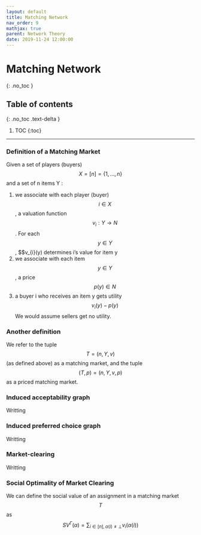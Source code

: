 ```yaml
---
layout: default
title: Matching Network
nav_order: 9
mathjax: true
parent: Network Theory
date: 2019-11-24 12:00:00
---
```


# Matching Network

{: .no_toc }

## Table of contents
{: .no_toc .text-delta }

1. TOC
{:toc}

--- 

### Definition of a Matching Market
Given a set of players (buyers) $$X=[n]=\{1, \ldots, n\}$$ and a set of n items Y :
1. we associate with each player (buyer) $$i \in X$$, a valuation function $$v_{i}:Y \rightarrow N$$. For each $$y \in Y$$ , $$v_{i}(y) determines i’s value for item y
2. we associate with each item $$y \in Y$$ , a price $$p(y) \in N$$
3. a buyer i who receives an item y gets utility
$$
v_{i}(y)-p(y)
$$
We would assume sellers get no utility.

### Another definition
We refer to the tuple $$T = (n, Y, v)$$ (as defined above) as a
matching market, and the tuple $$(T, p) = (n, Y, v, p)$$ as a priced matching
market.

### Induced acceptability graph 
Writting

### Induced preferred choice graph
Writting

### Market-clearing
Writting

### Social Optimality of Market Clearing
We can define the social value of an assignment in a matching market
$$T$$ as
$$
S V^{\Gamma}(\alpha)=\sum_{i \in[n], \alpha(i) \neq \perp} v_{i}(\alpha(i))
$$
